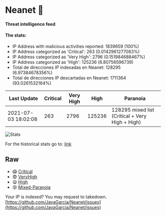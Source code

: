 # Neanet :hocho:
#### Threat intelligence feed
#### The stats:

- IP Address with malicious activities reported: 1839659 (100%)
- IP Address categorized as 'Critical':  263 (0.0142961277063%)
- IP Address categorized as 'Very High':  2796 (0.151984688467%)
- IP Address categorized as 'High':  125236 (6.80756596739)
- Total de direcciones IP indexadas en Neanet:  128295 (6.97384678356%)
- Total de direcciones IP descartadas en Neanet:  1711364 (93.0261532164%)

| Last Update | Critical | Very High | High | Paranoia |
| --- | --- | --- | --- | --- |
| 2021-07-03 18:02:08 | 263 | 2796 | 125236 | 128295 mixed list (Critical + Very High + High)|

![Stats](https://docs.google.com/spreadsheets/d/e/2PACX-1vSnaNMIXVabIpDJjufMlzH7poXnshF3mgd8Is1g9ytUEzVsP5my4Trn8f-xkoLLQ38xpL3HtmUexLo6/pubchart?oid=501124687&format=image)

For the historical stats go to: [link](/stats.csv)
## Raw
- :scream: [Critical](https://raw.githubusercontent.com/JavaGarcia/Neanet/master/blacklists/neanet_critical.txt)
- :fearful: [VeryHigh](https://raw.githubusercontent.com/JavaGarcia/Neanet/master/blacklists/neanet_veryHigh.txtt)
- :frowning: [High](https://raw.githubusercontent.com/JavaGarcia/Neanet/master/blacklists/neanet_high.txt)
- :dizzy_face: [Mixed-Paranoia](https://raw.githubusercontent.com/JavaGarcia/Neanet/master/blacklists/neanet_all.txt)


Your IP is indexed? You may request to takedown. [https://github.com/JavaGarcia/Neanet/issues](https://github.com/JavaGarcia/Neanet/issues)












































































































































































































































































































































































































































































































































































































































































































































































































































































































































































































































































































































































































































































































































































































































































































































































































































































































































































































































































































































































































































































































































































































































































































































































































































































































































































































































































































































































































































































































































































































































































































































































































































































































































































































































































































































































































































































































































































































































































































































































































































































































































































































































































































































































































































































































































































































































































































































































































































































































































































































































































































































































































































































































































































































































































































































































































































































































































































































































































































































































































































































































































































































































































































































































































































































































































































































































































































































































































































































































































































































































































































































































































































































































































































































































































































































































